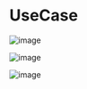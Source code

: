 # UseCase
![image](https://github.com/Lazencas/myblog/assets/57083072/5233239a-8b64-45fc-bd5a-c2905ebaef00)

![image](https://github.com/Lazencas/myblog/assets/57083072/eae62420-a70d-4101-b381-5ea8919fbdb5)

![image](https://github.com/Lazencas/myblog/assets/57083072/e7193f2b-373c-4c60-a339-7601bb4fb212)


